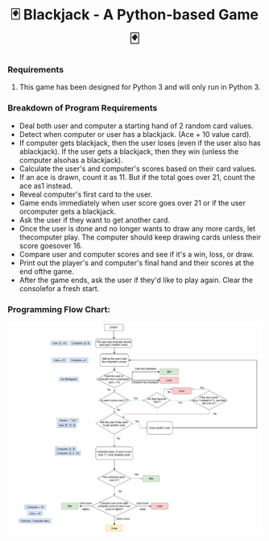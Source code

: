 <div align="center"> <h1 align="center"> 🃏 Blackjack - A Python-based Game 🃏 </h1> </div>

### Requirements 
1.	This game has been designed for Python 3 and will only run in Python 3.

### Breakdown of Program Requirements
* Deal both user and computer a starting hand of 2 random card values.
* Detect when computer or user has a blackjack. (Ace + 10 value card).
* If computer gets blackjack, then the user loses (even if the user also has ablackjack). If the user gets a blackjack, then they win (unless the computer alsohas a blackjack).
* Calculate the user's and computer's scores based on their card values.
* If an ace is drawn, count it as 11. But if the total goes over 21, count the ace as1 instead.
* Reveal computer's first card to the user.
* Game ends immediately when user score goes over 21 or if the user orcomputer gets a blackjack.
* Ask the user if they want to get another card.
* Once the user is done and no longer wants to draw any more cards, let thecomputer play. The computer should keep drawing cards unless their score goesover 16.
* Compare user and computer scores and see if it's a win, loss, or draw.
* Print out the player's and computer's final hand and their scores at the end ofthe game.
* After the game ends, ask the user if they'd like to play again. Clear the consolefor a fresh start.

### Programming Flow Chart:
![flow chart](https://github.com/aribasyeda/blackjack/blob/main/blackjack%20flowchart%20for%20the%20program.JPG)
